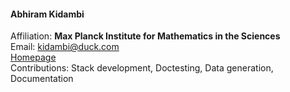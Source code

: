 #### Abhiram Kidambi
Affiliation: **Max Planck Institute for Mathematics in the Sciences** <br>
Email: <kidambi@duck.com> <br> [Homepage](https://abhirammk.github.io)<br>
Contributions: Stack development, Doctesting, Data generation, Documentation
